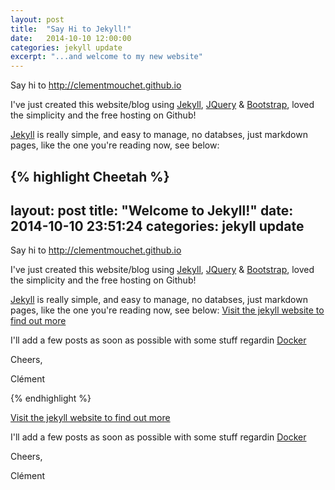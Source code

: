 ```yaml
---
layout: post
title:  "Say Hi to Jekyll!"
date:   2014-10-10 12:00:00
categories: jekyll update
excerpt: "...and welcome to my new website"
---
```


Say hi to http://clementmouchet.github.io

I've just created this website/blog using [Jekyll][jekyll], [JQuery][JQuery] & [Bootstrap][Bootstrap], loved the simplicity and the free hosting on Github!

[Jekyll][jekyll] is really simple, and easy to manage, no databses, just markdown pages, like the one you're reading now, see below:

{% highlight Cheetah %}
---
layout: post
title:  "Welcome to Jekyll!"
date:   2014-10-10 23:51:24
categories: jekyll update
---

Say hi to http://clementmouchet.github.io

I've just created this website/blog using [Jekyll][jekyll], [JQuery][JQuery] & [Bootstrap][Bootstrap], loved the simplicity and the free hosting on Github!

[Jekyll][jekyll] is really simple, and easy to manage, no databses, just markdown pages, like the one you're reading now, see below:
[Visit the jekyll website to find out more][jekyll]

I'll add a few posts as soon as possible with some stuff regardin [Docker][Docker]

Cheers,

Clément

[Docker]:      https://www.docker.com
[Bootstrap]:      http://getbootstrap.com
[JQuery]:      hhttp://jquery.com
[jekyll]:      http://jekyllrb.com

{% endhighlight %}

[Visit the jekyll website to find out more][jekyll]

I'll add a few posts as soon as possible with some stuff regardin [Docker][Docker]

Cheers,

Clément


[Docker]:      https://www.docker.com
[Bootstrap]:      http://getbootstrap.com
[JQuery]:      hhttp://jquery.com
[jekyll]:      http://jekyllrb.com

